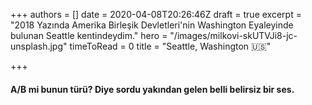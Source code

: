 +++
authors = []
date = 2020-04-08T20:26:46Z
draft = true
excerpt = "2018 Yazında Amerika Birleşik Devletleri'nin Washington Eyaleyinde bulunan Seattle kentindeydim."
hero = "/images/milkovi-skUTVJi8-jc-unsplash.jpg"
timeToRead = 0
title = "Seattle, Washington 🇺🇸️"

+++
#### A/B mi bunun türü? Diye sordu yakından gelen belli belirsiz bir ses.